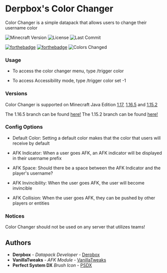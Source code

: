 # Derpbox's Color Changer

Color Changer is a simple datapack that allows users to change their username color

![Minecraft Version](https://img.shields.io/badge/Minecraft-1.17-80ba42?style=for-the-badge) ![License](https://img.shields.io/github/license/DBTDerpbox/color-changer?style=for-the-badge) ![Last Commit](https://img.shields.io/github/last-commit/dbtderpbox/color-changer?style=for-the-badge)

[![forthebadge](https://forthebadge.com/images/badges/0-percent-optimized.svg)](https://forthebadge.com) [![forthebadge](https://forthebadge.com/images/badges/made-with-crayons.svg)](https://forthebadge.com) ![Colors Changed](https://img.shields.io/badge/Colors-Changed-FFAA00?style=for-the-badge)


### Usage

* To access the color changer menu, type /trigger color

* To access Accessibility mode, type /trigger color set -1

### Versions

Color Changer is supported on Minecraft Java Edition [1.17](https://www.minecraft.net/en-us/article/caves---cliffs--part-i-out-today-java), [1.16.5](https://www.minecraft.net/en-us/article/minecraft-java-edition-1-16-5) and [1.15.2](https://www.minecraft.net/en-us/article/minecraft-java-edition-1-15-2)

The 1.16.5 branch can be found [here!](https://github.com/DBTDerpbox/Color-Changer/tree/1.16.5)
The 1.15.2 branch can be found [here!](https://github.com/DBTDerpbox/Color-Changer/tree/1.15)

### Config Options

* Default Color: Setting a default color makes that the color that users will receive by default

* AFK Indicator: When a user goes AFK, an AFK indicator will be displayed in their username prefix

* AFK Space: Should there be a space between the AFK Indicator and the player's username?

* AFK Invincibility: When the user goes AFK, the user will become invincible

* AFK Collision: When the user goes AFK, they can be pushed by other players or entities

### Notices

Color Changer should not be used on any server that utilizes teams!

## Authors

* **Derpbox** - *Datapack Developer* - [Derpbox](https://github.com/dbtderpbox)
* **VanillaTweaks** - *AFK Module* - [VanillaTweaks](https://vanillatweaks.net/)
* **Perfect System DX** *Brush Icon* - [PSDX](https://twitter.com/PerfectDx)
